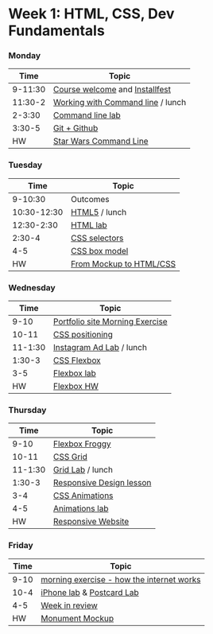 # Week 1: HTML, CSS, Dev Fundamentals

### Monday

Time    |         Topic 
---     | ----------------------
9-11:30 | [Course welcome](https://git.generalassemb.ly/GA-Cognizant/additional-material/blob/master/course-welcome.md) and [Installfest](https://git.generalassemb.ly/GA-Cognizant/additional-material/blob/master/installfest.md)
11:30-2 | [Working with Command line](https://git.generalassemb.ly/GA-Cognizant/dev-foundations/blob/master/command-line-lesson.md) / lunch
2-3:30  | [Command line lab](https://git.generalassemb.ly/GA-Cognizant/dev-foundations/blob/master/command-line-lab.md)
3:30-5  | [Git + Github](https://git.generalassemb.ly/GA-Cognizant/dev-foundations/blob/master/git-github-lesson.md)
HW      | [Star Wars Command Line](https://git.generalassemb.ly/GA-Cognizant/dev-foundations/blob/master/command-line-hw.md)


### Tuesday
     
Time        |         Topic 
---         | ----------------------
9-10:30     | Outcomes
10:30-12:30 | [HTML5](https://git.generalassemb.ly/GA-Cognizant/html-css/tree/master/html5-lesson) / lunch
12:30-2:30  | [HTML lab](https://git.generalassemb.ly/GA-Cognizant/html-css/tree/master/semantic-html-hw)
2:30-4      | [CSS selectors](https://git.generalassemb.ly/GA-Cognizant/html-css/tree/master/css-selectors-styling-lesson)
4-5         | [CSS box model](https://git.generalassemb.ly/GA-Cognizant/html-css/tree/master/css-box-model-lesson)
HW          | [From Mockup to HTML/CSS](https://git.generalassemb.ly/GA-Cognizant/html-css/tree/master/css-lab)


### Wednesday

Time      |         Topic 
---       | ----------------------
9-10      | [Portfolio site Morning Exercise](https://git.generalassemb.ly/GA-Cognizant/html-css/tree/master/html-css-portfolio)
10-11     | [CSS positioning](https://git.generalassemb.ly/GA-Cognizant/html-css/tree/master/css-positioning-lesson)
11-1:30   | [Instagram Ad Lab](https://git.generalassemb.ly/GA-Cognizant/html-css/tree/master/css-positioning-instagram-ad) / lunch
1:30-3    | [CSS Flexbox](https://git.generalassemb.ly/GA-Cognizant/html-css/tree/master/css-flexbox-lesson)
3-5       | [Flexbox lab](https://git.generalassemb.ly/GA-Cognizant/html-css/tree/master/html-css-flexbox-lab) 
HW        | [Flexbox HW](https://git.generalassemb.ly/GA-Cognizant/html-css/tree/master/flexbox-homework)


### Thursday

Time     |         Topic 
---      | ----------------------
9-10     | [Flexbox Froggy](https://flexboxfroggy.com/)
10-11    | [CSS Grid](https://git.generalassemb.ly/GA-Cognizant/html-css/tree/master/css-grid-lesson)
11-1:30  | [Grid Lab](https://git.generalassemb.ly/GA-Cognizant/html-css/tree/master/css-grid-lab) / lunch
1:30-3   | [Responsive Design lesson](https://git.generalassemb.ly/GA-Cognizant/html-css/tree/master/css-responsive-design-lesson)
3-4      | [CSS Animations](https://git.generalassemb.ly/GA-Cognizant/html-css/tree/master/css-animation-lesson)
4-5      | [Animations lab](https://git.generalassemb.ly/GA-Cognizant/html-css/tree/master/css-animation-lab)
HW       | [Responsive Website](https://git.generalassemb.ly/GA-Cognizant/html-css/tree/master/css-responsive-lab)


### Friday

Time |         Topic 
---  | ----------------------
9-10 | [morning exercise - how the internet works](https://git.generalassemb.ly/GA-Cognizant/dev-foundations/blob/master/internet-fundamentals-lesson.md)
10-4 | [iPhone lab](https://git.generalassemb.ly/GA-Cognizant/html-css/tree/master/html-css-cell-phone) & [Postcard Lab](https://git.generalassemb.ly/GA-Cognizant/html-css/tree/master/html-css-postcard-mockup)
4-5  | [Week in review](https://git.generalassemb.ly/GA-Cognizant/additional-material/blob/master/week-in-review.md)
HW   | [Monument Mockup](https://git.generalassemb.ly/GA-Cognizant/html-css/tree/master/html-css-mockup-hw)
